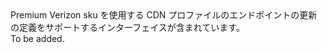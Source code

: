 <Namespace Name="Microsoft.Azure.Management.Cdn.Fluent.CdnEndpoint.UpdateDefinition.Blank.PremiumEndpoint">
  <Docs>
    <summary>Premium Verizon sku を使用する CDN プロファイルのエンドポイントの更新の定義をサポートするインターフェイスが含まれています。</summary> 
    <remarks>To be added.</remarks>
  </Docs>
</Namespace>
